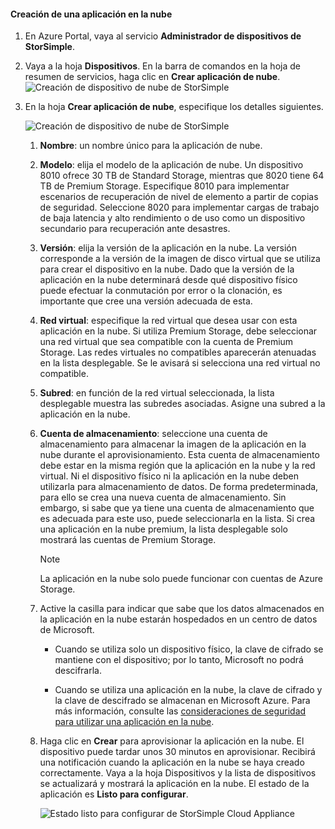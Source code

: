 #### <a name="to-create-a-cloud-appliance"></a>Creación de una aplicación en la nube

1. En Azure Portal, vaya al servicio **Administrador de dispositivos de StorSimple**.
2. Vaya a la hoja **Dispositivos**. En la barra de comandos en la hoja de resumen de servicios, haga clic en **Crear aplicación de nube**.
    ![Creación de dispositivo de nube de StorSimple](./media/storsimple-8000-create-cloud-appliance-u2/sca-create1.png)
3. En la hoja **Crear aplicación de nube**, especifique los detalles siguientes.
   
    ![Creación de dispositivo de nube de StorSimple](./media/storsimple-8000-create-cloud-appliance-u2/sca-create2m.png)
   
   1. **Nombre**: un nombre único para la aplicación de nube.
   2. **Modelo**: elija el modelo de la aplicación de nube. Un dispositivo 8010 ofrece 30 TB de Standard Storage, mientras que 8020 tiene 64 TB de Premium Storage. Especifique 8010 para implementar escenarios de recuperación de nivel de elemento a partir de copias de seguridad. Seleccione 8020 para implementar cargas de trabajo de baja latencia y alto rendimiento o de uso como un dispositivo secundario para recuperación ante desastres.
   3. **Versión**: elija la versión de la aplicación en la nube. La versión corresponde a la versión de la imagen de disco virtual que se utiliza para crear el dispositivo en la nube. Dado que la versión de la aplicación en la nube determinará desde qué dispositivo físico puede efectuar la conmutación por error o la clonación, es importante que cree una versión adecuada de esta.
   4. **Red virtual**: especifique la red virtual que desea usar con esta aplicación en la nube. Si utiliza Premium Storage, debe seleccionar una red virtual que sea compatible con la cuenta de Premium Storage. Las redes virtuales no compatibles aparecerán atenuadas en la lista desplegable. Se le avisará si selecciona una red virtual no compatible.
   5. **Subred**: en función de la red virtual seleccionada, la lista desplegable muestra las subredes asociadas. Asigne una subred a la aplicación en la nube.
   6. **Cuenta de almacenamiento**: seleccione una cuenta de almacenamiento para almacenar la imagen de la aplicación en la nube durante el aprovisionamiento. Esta cuenta de almacenamiento debe estar en la misma región que la aplicación en la nube y la red virtual. Ni el dispositivo físico ni la aplicación en la nube deben utilizarla para almacenamiento de datos. De forma predeterminada, para ello se crea una nueva cuenta de almacenamiento. Sin embargo, si sabe que ya tiene una cuenta de almacenamiento que es adecuada para este uso, puede seleccionarla en la lista. Si crea una aplicación en la nube premium, la lista desplegable solo mostrará las cuentas de Premium Storage.
      
      > [!NOTE]
      > La aplicación en la nube solo puede funcionar con cuentas de Azure Storage.
    
   7. Active la casilla para indicar que sabe que los datos almacenados en la aplicación en la nube estarán hospedados en un centro de datos de Microsoft.
       * Cuando se utiliza solo un dispositivo físico, la clave de cifrado se mantiene con el dispositivo; por lo tanto, Microsoft no podrá descifrarla.

       * Cuando se utiliza una aplicación en la nube, la clave de cifrado y la clave de descifrado se almacenan en Microsoft Azure. Para más información, consulte las [consideraciones de seguridad para utilizar una aplicación en la nube](../articles/storsimple/storsimple-security.md).
   8. Haga clic en **Crear** para aprovisionar la aplicación en la nube. El dispositivo puede tardar unos 30 minutos en aprovisionar. Recibirá una notificación cuando la aplicación en la nube se haya creado correctamente. Vaya a la hoja Dispositivos y la lista de dispositivos se actualizará y mostrará la aplicación en la nube. El estado de la aplicación es **Listo para configurar**.
      
      ![Estado listo para configurar de StorSimple Cloud Appliance](./media/storsimple-8000-create-cloud-appliance-u2/sca-create3.png)

